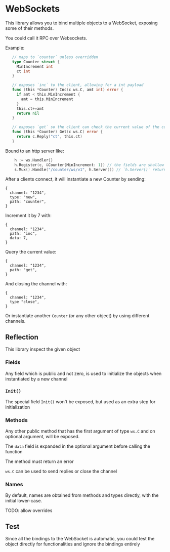 # WebSockets

This library allows you to bind multiple objects to a WebSocket, exposing some of their methods.

You could call it RPC over Websockets.


Example:

```go
   // maps to `counter` unless overridden
   type Counter struct {
     MinIncrement int
     ct int
   }

   // exposes `inc` to the client, allowing for a int payload
   func (this *Counter) Inc(c ws.C, amt int) error {
     if amt < this.MinIncrement {
       amt = this.MinIncrement
     }
     this.ct+=amt
     return nil
   }

   // exposes `get` so the client can check the current value of the counter
   func (this *Counter) Get(c ws.C) error {
     return c.Reply("ct", this.ct)
   }
```   

Bound to an http server like:

```go
	h := ws.Handler{}
	h.Register(c, &Counter{MinIncrement: 1}) // the fields are shallow copied into any new instance
	s.Mux().Handle("/counter/ws/v1", h.Server()) // `h.Server()` returns an http.Handler
```

After a clients connect, it will instantiate a new Counter by sending:

```
{
  channel: "1234",
  type: "new",
  path: "counter",
}
```

Increment it by 7 with:

```
{
  channel: "1234",
  path: "inc",
  data: 7,
}
```

Query the current value:

```
{
  channel: "1234",
  path: "get",
}
```

And closing the channel with:
```
{
  channel: "1234",
  type "close",
}
```

Or instantiate another `Counter` (or any other object) by using different channels.

## Reflection

This library inspect the given object

### Fields

Any field which is public and not zero, is used to initialize the objects when instantiated by a new channel

### `Init()`

The special field `Init()` won't be exposed, but used as an extra step for initialization

### Methods

Any other public method that has the first argument of type `ws.C` and on optional argument, will be exposed.

The `data` field is expanded in the optional argument before calling the function

The method must return an error

`ws.C` can be used to send replies or close the channel

### Names

By default, names are obtained from methods and types directly, with the initial lower-case.

TODO: allow overrides


## Test

Since all the bindings to the WebSocket is automatic, you could test the object directly for functionalities and ignore the bindings entirely
